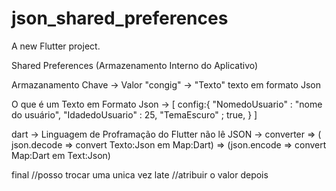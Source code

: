 # json_shared_preferences

A new Flutter project.


Shared Preferences (Armazenamento Interno do Aplicativo)

Armazanamento Chave -> Valor
                    "congig" -> "Texto" texto em formato Json

O que é um Texto em Formato Json ->
[
    config:{
        "NomedoUsuario" : "nome do usuário",
        "IdadedoUsuario" : 25,
        "TemaEscuro" ; true,
    }
]

dart -> Linguagem de Proframação do Flutter não lê JSON
     -> converter => ( json.decode => convert Texto:Json em Map:Dart)
                  => (json.encode => convert Map:Dart em Text:Json)

final //posso trocar uma unica vez
late //atribuir o valor depois